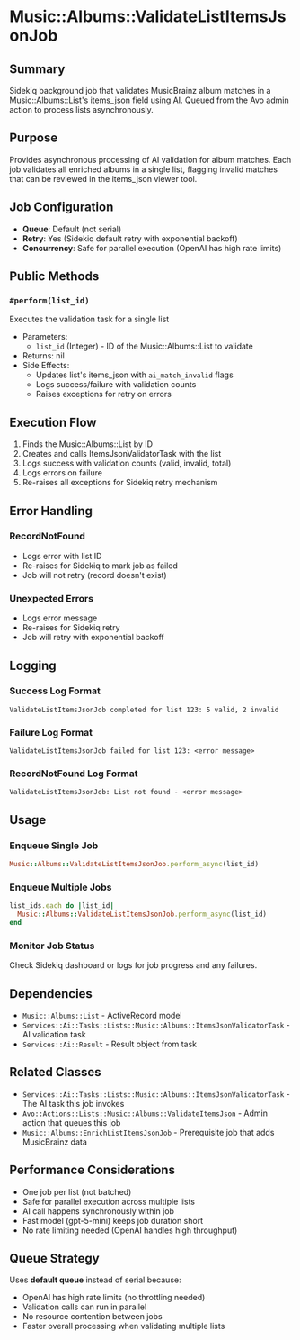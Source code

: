 # Music::Albums::ValidateListItemsJsonJob

## Summary
Sidekiq background job that validates MusicBrainz album matches in a Music::Albums::List's items_json field using AI. Queued from the Avo admin action to process lists asynchronously.

## Purpose
Provides asynchronous processing of AI validation for album matches. Each job validates all enriched albums in a single list, flagging invalid matches that can be reviewed in the items_json viewer tool.

## Job Configuration
- **Queue**: Default (not serial)
- **Retry**: Yes (Sidekiq default retry with exponential backoff)
- **Concurrency**: Safe for parallel execution (OpenAI has high rate limits)

## Public Methods

### `#perform(list_id)`
Executes the validation task for a single list
- Parameters:
  - `list_id` (Integer) - ID of the Music::Albums::List to validate
- Returns: nil
- Side Effects:
  - Updates list's items_json with `ai_match_invalid` flags
  - Logs success/failure with validation counts
  - Raises exceptions for retry on errors

## Execution Flow

1. Finds the Music::Albums::List by ID
2. Creates and calls ItemsJsonValidatorTask with the list
3. Logs success with validation counts (valid, invalid, total)
4. Logs errors on failure
5. Re-raises all exceptions for Sidekiq retry mechanism

## Error Handling

### RecordNotFound
- Logs error with list ID
- Re-raises for Sidekiq to mark job as failed
- Job will not retry (record doesn't exist)

### Unexpected Errors
- Logs error message
- Re-raises for Sidekiq retry
- Job will retry with exponential backoff

## Logging

### Success Log Format
```
ValidateListItemsJsonJob completed for list 123: 5 valid, 2 invalid
```

### Failure Log Format
```
ValidateListItemsJsonJob failed for list 123: <error message>
```

### RecordNotFound Log Format
```
ValidateListItemsJsonJob: List not found - <error message>
```

## Usage

### Enqueue Single Job
```ruby
Music::Albums::ValidateListItemsJsonJob.perform_async(list_id)
```

### Enqueue Multiple Jobs
```ruby
list_ids.each do |list_id|
  Music::Albums::ValidateListItemsJsonJob.perform_async(list_id)
end
```

### Monitor Job Status
Check Sidekiq dashboard or logs for job progress and any failures.

## Dependencies
- `Music::Albums::List` - ActiveRecord model
- `Services::Ai::Tasks::Lists::Music::Albums::ItemsJsonValidatorTask` - AI validation task
- `Services::Ai::Result` - Result object from task

## Related Classes
- `Services::Ai::Tasks::Lists::Music::Albums::ItemsJsonValidatorTask` - The AI task this job invokes
- `Avo::Actions::Lists::Music::Albums::ValidateItemsJson` - Admin action that queues this job
- `Music::Albums::EnrichListItemsJsonJob` - Prerequisite job that adds MusicBrainz data

## Performance Considerations
- One job per list (not batched)
- Safe for parallel execution across multiple lists
- AI call happens synchronously within job
- Fast model (gpt-5-mini) keeps job duration short
- No rate limiting needed (OpenAI handles high throughput)

## Queue Strategy
Uses **default queue** instead of serial because:
- OpenAI has high rate limits (no throttling needed)
- Validation calls can run in parallel
- No resource contention between jobs
- Faster overall processing when validating multiple lists
